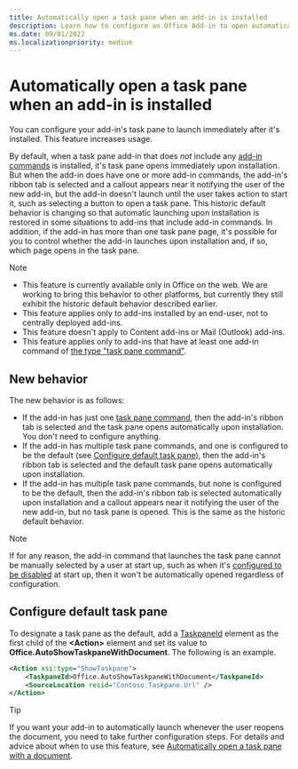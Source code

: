 ```yaml
---
title: Automatically open a task pane when an add-in is installed
description: Learn how to configure an Office Add-in to open automatically when it's installed.
ms.date: 09/01/2022
ms.localizationpriority: medium
---
```



# Automatically open a task pane when an add-in is installed

You can configure your add-in's task pane to launch immediately after it's installed. This feature increases usage. 

By default, when a task pane add-in that does *not* include any [add-in commands](../design/add-in-commands.md) is installed, it's task pane opens immediately upon installation. But when the add-in does have one or more add-in commands, the add-in's ribbon tab is selected and a callout appears near it notifying the user of the new add-in, but the add-in doesn't launch until the user takes action to start it, such as selecting a button to open a task pane. This historic default behavior is changing so that automatic launching upon installation is restored in some situations to add-ins that include add-in commands. In addition, if the add-in has more than one task pane page, it's possible for you to control whether the add-in launches upon installation and, if so, which page opens in the task pane. 

> [!NOTE]
> 
> - This feature is currently available only in Office on the web. We are working to bring this behavior to other platforms, but currently they still exhibit the historic default behavior described earlier.
> - This feature applies only to add-ins installed by an end-user, not to centrally deployed add-ins.
> - This feature doesn't apply to Content add-ins or Mail (Outlook) add-ins.
> - This feature applies only to add-ins that have at least one add-in command of [the type "task pane command"](../design/add-in-commands.md#types-of-add-in-commands).

## New behavior

The new behavior is as follows:

- If the add-in has just one [task pane command](../design/add-in-commands.md#types-of-add-in-commands), then the add-in's ribbon tab is selected and the task pane opens automatically upon installation. You don't need to configure anything.
- If the add-in has multiple task pane commands, and one is configured to be the default (see [Configure default task pane](#configure-default-task-pane)), then the add-in's ribbon tab is selected and the default task pane opens automatically upon installation.
- If the add-in has multiple task pane commands, but none is configured to be the default, then the add-in's ribbon tab is selected automatically upon installation and a callout appears near it notifying the user of the new add-in, but no task pane is opened. This is the same as the historic default behavior.

> [!NOTE]
> If for any reason, the add-in command that launches the task pane cannot be manually selected by a user at start up, such as when it's [configured to be disabled](../design/disable-add-in-commands.md) at start up, then it won't be automatically opened regardless of configuration. 

## Configure default task pane

To designate a task pane as the default, add a [TaskpaneId](/javascript/api/manifest/action#taskpaneid) element as the first child of the **\<Action\>** element and set its value to **Office.AutoShowTaskpaneWithDocument**. The following is an example.

```xml
<Action xsi:type="ShowTaskpane">
    <TaskpaneId>Office.AutoShowTaskpaneWithDocument</TaskpaneId>
    <SourceLocation resid="Contoso.Taskpane.Url" />
</Action>
```

> [!TIP]
> If you want your add-in to automatically launch whenever the user reopens the document, you need to take further configuration steps. For details and advice about when to use this feature, see [Automatically open a task pane with a document](automatically-open-a-task-pane-with-a-document.md). 

